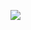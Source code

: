   ![](https://komarev.com/ghpvc/?username=KAITO-V1&label=oouuuu+u+want+me+so+baddd&color=000000)
  


